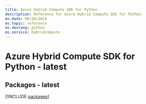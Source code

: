 ```yaml
---
title: Azure Hybrid Compute SDK for Python
description: Reference for Azure Hybrid Compute SDK for Python
ms.date: 08/28/2024
ms.topic: reference
ms.devlang: python
ms.service: hybridcompute
---
```

# Azure Hybrid Compute SDK for Python - latest
## Packages - latest
[!INCLUDE [packages](hybrid-compute-index.md)]